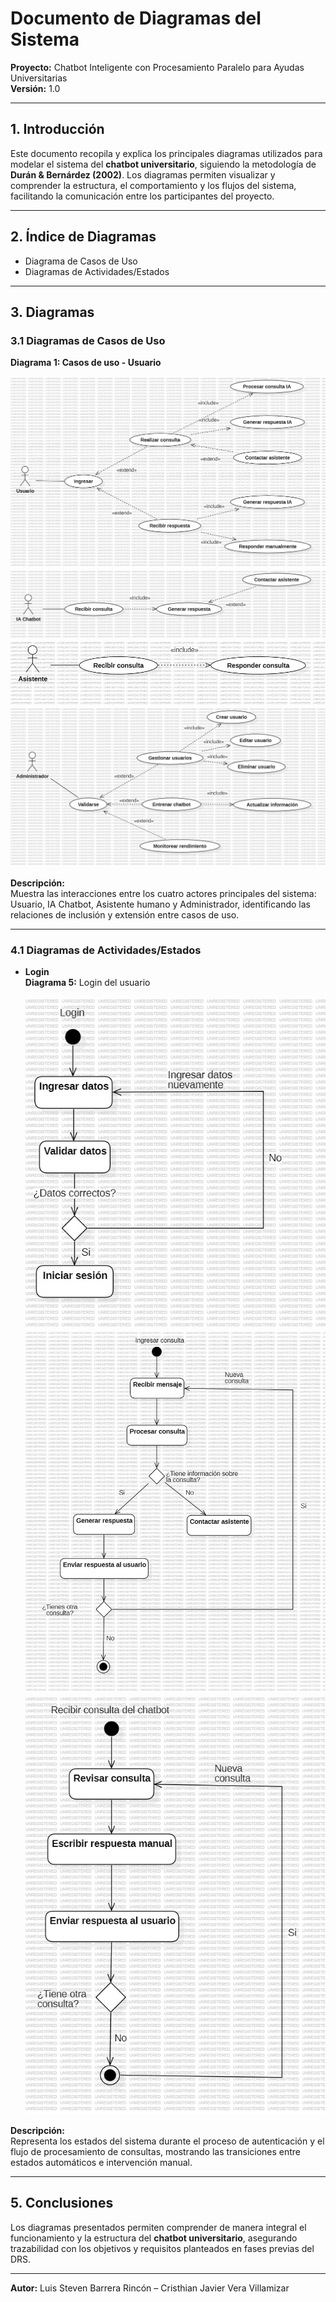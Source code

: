 # Documento de Diagramas del Sistema

**Proyecto:** Chatbot Inteligente con Procesamiento Paralelo para Ayudas Universitarias  
**Versión:** 1.0

---

## 1. Introducción

Este documento recopila y explica los principales diagramas utilizados para modelar el sistema del **chatbot universitario**, siguiendo la metodología de **Durán & Bernárdez (2002)**. Los diagramas permiten visualizar y comprender la estructura, el comportamiento y los flujos del sistema, facilitando la comunicación entre los participantes del proyecto.

---

## 2. Índice de Diagramas

* Diagrama de Casos de Uso
* Diagramas de Actividades/Estados

---

## 3. Diagramas

### 3.1 Diagramas de Casos de Uso

**Diagrama 1: Casos de uso - Usuario**

![Casos de uso - Usuario](./Imagenes/Diagrama%20de%20Casos%20de%20Uso%201%20Usuario.jpg)
![Casos de uso - IA Chatbot](./Imagenes/Diagrama%20de%20Casos%20de%20Uso%202%20IA%20Chatbot.jpg)
![Casos de uso - Asistente](./Imagenes/Diagrama%20de%20Casos%20de%20Uso%203%20Asistente.jpg)
![Casos de uso - Administrador](./Imagenes/Diagrama%20de%20Casos%20de%20Uso%204%20Administrador.jpg)

**Descripción:**  
Muestra las interacciones entre los cuatro actores principales del sistema: Usuario, IA Chatbot, Asistente humano y Administrador, identificando las relaciones de inclusión y extensión entre casos de uso.

---

### 4.1 Diagramas de Actividades/Estados

* **Login**  
  **Diagrama 5:** Login del usuario

  ![Diagrama de estados - Login](./Imagenes/Diagrama%20de%20Estados%201.jpg)
![Diagrama de estados - Realizar consulta](./Imagenes/Diagrama%20de%20Estados%202.jpg)
![Diagrama de estados - Intervención asistente humano](./Imagenes/Diagrama%20de%20Estados%203.jpg)

**Descripción:**  
Representa los estados del sistema durante el proceso de autenticación y el flujo de procesamiento de consultas, mostrando las transiciones entre estados automáticos e intervención manual.

---

## 5. Conclusiones

Los diagramas presentados permiten comprender de manera integral el funcionamiento y la estructura del **chatbot universitario**, asegurando trazabilidad con los objetivos y requisitos planteados en fases previas del DRS.

---

**Autor:** Luis Steven Barrera Rincón – Cristhian Javier Vera Villamizar

